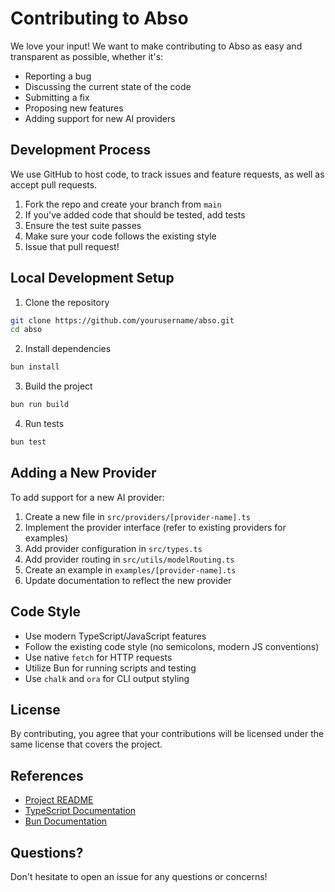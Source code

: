 # Contributing to Abso

We love your input! We want to make contributing to Abso as easy and transparent as possible, whether it's:

- Reporting a bug
- Discussing the current state of the code
- Submitting a fix
- Proposing new features
- Adding support for new AI providers

## Development Process

We use GitHub to host code, to track issues and feature requests, as well as accept pull requests.

1. Fork the repo and create your branch from `main`
2. If you've added code that should be tested, add tests
3. Ensure the test suite passes
4. Make sure your code follows the existing style
5. Issue that pull request!

## Local Development Setup

1. Clone the repository

```bash
git clone https://github.com/yourusername/abso.git
cd abso
```

2. Install dependencies

```bash
bun install
```

3. Build the project

```bash
bun run build
```

4. Run tests

```bash
bun test
```

## Adding a New Provider

To add support for a new AI provider:

1. Create a new file in `src/providers/[provider-name].ts`
2. Implement the provider interface (refer to existing providers for examples)
3. Add provider configuration in `src/types.ts`
4. Add provider routing in `src/utils/modelRouting.ts`
5. Create an example in `examples/[provider-name].ts`
6. Update documentation to reflect the new provider

## Code Style

- Use modern TypeScript/JavaScript features
- Follow the existing code style (no semicolons, modern JS conventions)
- Use native `fetch` for HTTP requests
- Utilize Bun for running scripts and testing
- Use `chalk` and `ora` for CLI output styling

## License

By contributing, you agree that your contributions will be licensed under the same license that covers the project.

## References

- [Project README](README.md)
- [TypeScript Documentation](https://www.typescriptlang.org/docs/)
- [Bun Documentation](https://bun.sh/docs)

## Questions?

Don't hesitate to open an issue for any questions or concerns!
